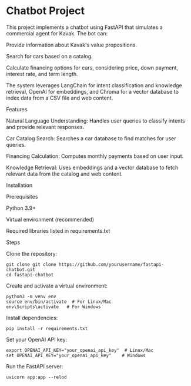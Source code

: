 # Chatbot Project

This project implements a chatbot using FastAPI that simulates a commercial agent for Kavak. The bot can:

Provide information about Kavak's value propositions.

Search for cars based on a catalog.

Calculate financing options for cars, considering price, down payment, interest rate, and term length.

The system leverages LangChain for intent classification and knowledge retrieval, OpenAI for embeddings, and Chroma for a vector database to index data from a CSV file and web content.

Features

Natural Language Understanding: Handles user queries to classify intents and provide relevant responses.

Car Catalog Search: Searches a car database to find matches for user queries.

Financing Calculation: Computes monthly payments based on user input.

Knowledge Retrieval: Uses embeddings and a vector database to fetch relevant data from the catalog and web content.

Installation

Prerequisites

Python 3.9+

Virtual environment (recommended)

Required libraries listed in requirements.txt

Steps

Clone the repository:

```
git clone git clone https://github.com/yourusername/fastapi-chatbot.git
cd fastapi-chatbot
```
Create and activate a virtual environment:
```
python3 -m venv env
source env/bin/activate  # For Linux/Mac
env\Scripts\activate   # For Windows
```
Install dependencies:
```
pip install -r requirements.txt
```
Set your OpenAI API key:
```
export OPENAI_API_KEY="your_openai_api_key"  # Linux/Mac
set OPENAI_API_KEY="your_openai_api_key"    # Windows
```
Run the FastAPI server:
```
uvicorn app:app --relod
```

